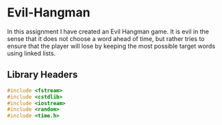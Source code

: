 # Evil-Hangman

In this assignment I have created an Evil Hangman game. It is evil in the sense that it does not choose a word ahead of time, but rather tries to ensure that the player will lose by keeping the most possible target words using linked lists.

## Library Headers

```C++
#include <fstream>
#include <cstdlib>
#include <iostream>
#include <random>
#include <time.h>
```
